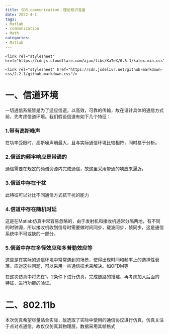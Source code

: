 ```yaml
---
title: SDR_communication：理论知识准备
date: 2022-4-1
tags:
- Matlab
- communication
- Math
categories:
- Matlab
---
```

```
<link rel="stylesheet" href="https://cdnjs.cloudflare.com/ajax/libs/KaTeX/0.5.1/katex.min.css">

<link rel="stylesheet" href="https://cdn.jsdelivr.net/github-markdown-css/2.2.1/github-markdown.css"/>

```




# 一、信道环境
一切通信系统皆是为了适应信道，以高效，可靠的传输，故在设计具体的通信方式前，先考虑信道环境。我们假设信道有如下几个特征：

### 1.带有高斯噪声
在功率受限时，高斯噪声熵最大，且与实际通信环境比较相符，同时易于分析。

### 2.信道的频率响应是带通的
通信需要在规定的频谱资源内完成通信，故这里采用带通的响应来逼近。

### 3.信道中存在干扰
此特征可以对比不同通信方式抗干扰的能力

### 4.信道中存在随机时延
这是在Matlab仿真中常容易忽略的，由于发射机和接收机通常分隔两地，有不同的时钟源，所以接收机收到信号时需要做时间同步，载波同步，帧同步，这是通信系统中不可或缺的一部分。

### 5.信道中存在多径效应和多普勒效应等
这些是在实际的通信环境中常常遇到的场景，使得出现时间和频率上的选择性衰落。应对这些问题，可以采用一些通信技术来解决。如OFDM等

在这次仿真中将先在1，2条件下进行仿真，完成链路的搭建，再考虑加入后面的特征，进行功能的验证。

# 二、802.11b
本次仿真希望尽量贴合实际，故选取了实际中使用的通信协议进行仿真，仿真关注于点对点通信，故仅仅仿真其物理层，数据采用其帧格式

